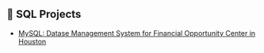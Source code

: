 ## :memo: SQL Projects
- [MySQL: Datase Management System for Financial Opportunity Center in Houston](https://github.com/Ellypham92/sql-data-analysis/tree/main/sql%20houston%20foc)
